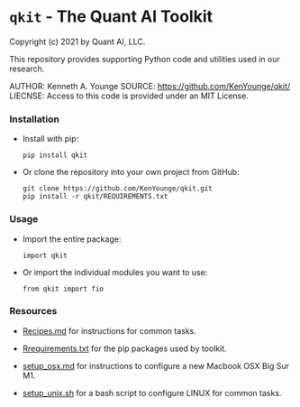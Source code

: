 # `qkit` - The Quant AI Toolkit

Copyright (c) 2021 by Quant AI, LLC.  

This repository provides supporting Python code and utilities used in our research.  

AUTHOR:  Kenneth A. Younge
SOURCE:  https://github.com/KenYounge/qkit/
LIECNSE: Access to this code is provided under an MIT License.


### Installation

  - Install with pip:
  
        pip install qkit

  - Or clone the repository into your own project from GitHub:

        git clone https://github.com/KenYounge/qkit.git
        pip install -r qkit/REQUIREMENTS.txt

### Usage

  - Import the entire package:

        import qkit

  - Or import the individual modules you want to use:
    
        from qkit import fio


### Resources

  * [Recipes.md](RECIPES.md) for instructions for common tasks.

  * [Rrequirements.txt](REQUIREMENTS.txt) for the pip packages used by toolkit. 

  * [setup_osx.md](setup_osx.md) for instructions to configure a new Macbook OSX Big Sur M1.

  * [setup_unix.sh](setup_unix.sh) for a bash script to configure LINUX for common tasks.